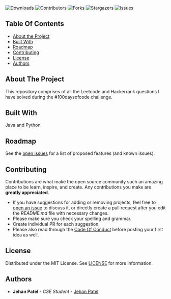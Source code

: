 
![Downloads](https://img.shields.io/github/downloads/JehanPatel/Hackerrank-Leetcode/total) ![Contributors](https://img.shields.io/github/contributors/JehanPatel/Hackerrank-Leetcode?color=dark-green) ![Forks](https://img.shields.io/github/forks/JehanPatel/Hackerrank-Leetcode?style=social) ![Stargazers](https://img.shields.io/github/stars/JehanPatel/Hackerrank-Leetcode?style=social) ![Issues](https://img.shields.io/github/issues/JehanPatel/Hackerrank-Leetcode) 

## Table Of Contents

* [About the Project](#about-the-project)
* [Built With](#built-with)
* [Roadmap](#roadmap)
* [Contributing](#contributing)
* [License](#license)
* [Authors](#authors)

## About The Project

This repository comprises of all the Leetcode and Hackerrank questions I have solved during the #100daysofcode challenge. 

## Built With

Java and Python

## Roadmap

See the [open issues](https://github.com/JehanPatel/Hackerrank-Leetcode/issues) for a list of proposed features (and known issues).

## Contributing

Contributions are what make the open source community such an amazing place to be learn, inspire, and create. Any contributions you make are **greatly appreciated**.
* If you have suggestions for adding or removing projects, feel free to [open an issue](https://github.com/JehanPatel/Hackerrank-Leetcode/issues/new) to discuss it, or directly create a pull request after you edit the *README.md* file with necessary changes.
* Please make sure you check your spelling and grammar.
* Create individual PR for each suggestion.
* Please also read through the [Code Of Conduct](https://github.com/JehanPatel/Hackerrank-Leetcode/blob/main/CODE_OF_CONDUCT.md) before posting your first idea as well.

## License

Distributed under the MIT License. See [LICENSE](https://github.com/JehanPatel/Hackerrank-Leetcode/blob/main/LICENSE.md) for more information.

## Authors

* **Jehan Patel** - *CSE Student* - [Jehan Patel](https://github.com/JehanPatel/)
